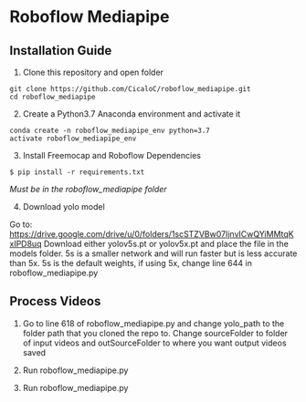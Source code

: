 # Roboflow Mediapipe 

## Installation Guide
1. Clone this repository and open folder
```
git clone https://github.com/CicaloC/roboflow_mediapipe.git
cd roboflow_mediapipe
```
2. Create a Python3.7 Anaconda environment and activate it 
```
conda create -n roboflow_mediapipe_env python=3.7
activate roboflow_mediapipe_env
```
3. Install Freemocap and Roboflow Dependencies
```
$ pip install -r requirements.txt
```
*Must be in the roboflow_mediapipe folder*

4. Download yolo model

Go to: https://drive.google.com/drive/u/0/folders/1scSTZVBw07IjnvICwQYiMMtqKxIPD8uq
Download either yolov5s.pt or yolov5x.pt and place the file in the models folder.
5s is a smaller network and will run faster but is less accurate than 5x. 5s is the
default weights, if using 5x, change line 644 in roboflow_mediapipe.py

## Process Videos

1. Go to line 618 of roboflow_mediapipe.py and change yolo_path to the 
folder path that you cloned the repo to. Change sourceFolder to folder
of input videos and outSourceFolder to where you want output videos saved

2. Run roboflow_mediapipe.py
2. Run roboflow_mediapipe.py
